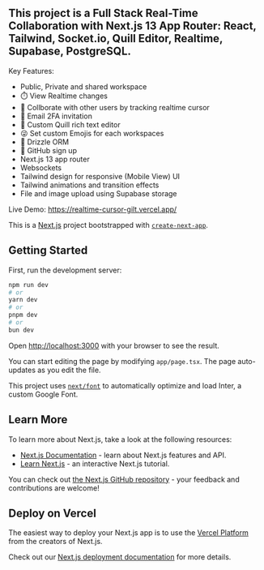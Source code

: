 ## This project is a Full Stack Real-Time Collaboration with Next.js 13 App Router: React, Tailwind, Socket.io, Quill Editor, Realtime, Supabase, PostgreSQL.
Key Features:
- Public, Private and shared workspace
- ⏱️ View Realtime changes
- 📝 Collborate with other users by tracking realtime cursor
- 📧 Email 2FA invitation
- 📒 Custom Quill rich text editor
- 😜 Set custom Emojis for each workspaces
- 🔧 Drizzle ORM
- 🐼 GitHub sign up
- Next.js 13 app router
- Websockets
- Tailwind design for responsive (Mobile View) UI
- Tailwind animations and transition effects
- File and image upload using Supabase storage

Live Demo: https://realtime-cursor-gilt.vercel.app/

This is a [Next.js](https://nextjs.org/) project bootstrapped with [`create-next-app`](https://github.com/vercel/next.js/tree/canary/packages/create-next-app).

## Getting Started

First, run the development server:

```bash
npm run dev
# or
yarn dev
# or
pnpm dev
# or
bun dev
```

Open [http://localhost:3000](http://localhost:3000) with your browser to see the result.

You can start editing the page by modifying `app/page.tsx`. The page auto-updates as you edit the file.

This project uses [`next/font`](https://nextjs.org/docs/basic-features/font-optimization) to automatically optimize and load Inter, a custom Google Font.

## Learn More

To learn more about Next.js, take a look at the following resources:

- [Next.js Documentation](https://nextjs.org/docs) - learn about Next.js features and API.
- [Learn Next.js](https://nextjs.org/learn) - an interactive Next.js tutorial.

You can check out [the Next.js GitHub repository](https://github.com/vercel/next.js/) - your feedback and contributions are welcome!

## Deploy on Vercel

The easiest way to deploy your Next.js app is to use the [Vercel Platform](https://vercel.com/new?utm_medium=default-template&filter=next.js&utm_source=create-next-app&utm_campaign=create-next-app-readme) from the creators of Next.js.

Check out our [Next.js deployment documentation](https://nextjs.org/docs/deployment) for more details.
